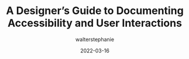 ---
author: walterstephanie
date: 2022-03-16
draft: true
tags:
  - accessibility
  - interaction-design
  - documentation
target_url: https://stephaniewalter.design/blog/a-designers-guide-to-documenting-accessibility-user-interactions/
title: A Designer’s Guide to Documenting Accessibility and User Interactions
---